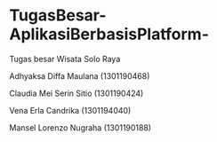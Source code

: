 # TugasBesar-AplikasiBerbasisPlatform-
Tugas besar Wisata Solo Raya

Adhyaksa Diffa Maulana	(1301190468)

Claudia Mei Serin Sitio	(1301190424)

Vena Erla Candrika		(1301194040)

Mansel Lorenzo Nugraha 	(1301190188)


